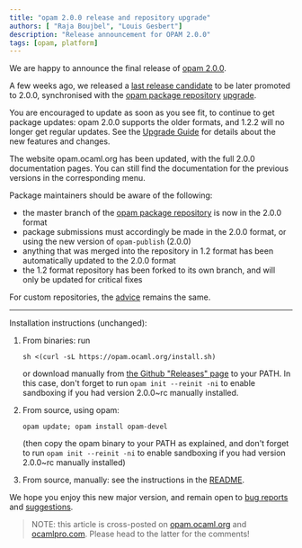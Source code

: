 ```yaml
---
title: "opam 2.0.0 release and repository upgrade"
authors: [ "Raja Boujbel", "Louis Gesbert"]
description: "Release announcement for OPAM 2.0.0"
tags: [opam, platform]
---
```


We are happy to announce the final release of [opam 2.0.0](https://github.com/ocaml/opam/releases/tag/2.0.0).

A few weeks ago, we released a [last release candidate](https://opam.ocaml.org/blog/opam-2-0-0-rc4) to be later promoted to 2.0.0, synchronised with the [opam package repository](https://github.com/ocaml/opam-repository) [upgrade](https://opam.ocaml.org/blog/opam-2-0-0-repo-upgrade-roadmap/).

You are encouraged to update as soon as you see fit, to continue to get package updates: opam 2.0.0 supports the older formats, and 1.2.2 will no longer get regular updates. See the [Upgrade Guide](https://opam.ocaml.org/doc/Upgrade_guide.html) for details about the new features and changes.

The website opam.ocaml.org has been updated, with the full 2.0.0 documentation pages. You can still find the documentation for the previous versions in the corresponding menu.

Package maintainers should be aware of the following:
- the master branch of the [opam package repository](https://github.com/ocaml/opam-repository) is now in the 2.0.0 format
- package submissions must accordingly be made in the 2.0.0 format, or using the new version of `opam-publish` (2.0.0)
- anything that was merged into the repository in 1.2 format has been automatically updated to the 2.0.0 format
- the 1.2 format repository has been forked to its own branch, and will only be updated for critical fixes

For custom repositories, the [advice](https://opam.ocaml.org/blog/opam-2-0-0-repo-upgrade-roadmap/#Advice-for-custom-repository-maintainers) remains the same.

---

Installation instructions (unchanged):

1. From binaries: run

    ```
    sh <(curl -sL https://opam.ocaml.org/install.sh)
    ```

    or download manually from [the Github "Releases" page](https://github.com/ocaml/opam/releases/tag/2.0.0) to your PATH. In this case, don't forget to run `opam init --reinit -ni` to enable sandboxing if you had version 2.0.0~rc manually installed.

2. From source, using opam:

    ```
    opam update; opam install opam-devel
    ```

   (then copy the opam binary to your PATH as explained, and don't forget to run `opam init --reinit -ni` to enable sandboxing if you had version 2.0.0~rc manually installed)

3. From source, manually: see the instructions in the [README](https://github.com/ocaml/opam/tree/2.0.0-rc4#compiling-this-repo).

We hope you enjoy this new major version, and remain open to [bug reports](https://github.com/ocaml/opam/issues) and [suggestions](https://github.com/ocaml/opam/issues).

> NOTE: this article is cross-posted on [opam.ocaml.org](https://opam.ocaml.org/blog/) and [ocamlpro.com](http://www.ocamlpro.com/category/blog/). Please head to the latter for the comments!
